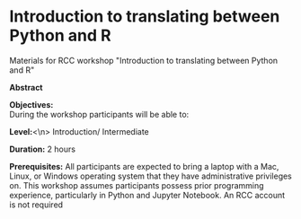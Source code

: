 # Introduction to translating between Python and R
Materials for RCC workshop "Introduction to translating between Python and R"

<b> Abstract</b>

<b> Objectives:</b></br>
During the workshop participants will be able to:


<b> Level:</b><\n>
Introduction/ Intermediate

<b> Duration:</b>
2 hours

<b> Prerequisites:</b>
All participants are expected to bring a laptop with a Mac, Linux, or Windows operating system that they have administrative privileges on. This workshop assumes participants possess prior programming experience, particularly in Python and Jupyter Notebook. An RCC account is not required
